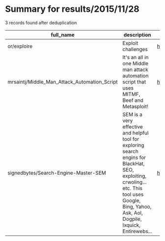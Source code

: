 
# Summary for results/2015/11/28
    
3 records found after deduplication

| full_name | description | html_url | matched_list | matched_count | pushed_at | size | stargazers_count | language | forks_count | vul_ids |
|----------------------------------------------|----------------------------------------------------------------------------------------------------------------------------------------------------------------------------------------------------|-----------------------------------------------------------------|----------------------------------|-----------------|---------------------------|--------|--------------------|------------|---------------|-----------|
| or/exploire | Exploit challenges | https://github.com/or/exploire | ['exploit'] | 1 | 2015-11-28 12:18:14+00:00 | 5 | 0 | C | 0 | [] |
| mrsaintj/Middle_Man_Attack_Automation_Script | It's an all in one Middle man attack automation script that uses MITMF, Beef and Metasploit! | https://github.com/mrsaintj/Middle_Man_Attack_Automation_Script | ['metasploit module OR payload'] | 1 | 2015-11-28 05:44:17+00:00 | 0 | 0 | nan | 0 | [] |
| signedbytes/Search-Engine-Master-SEM | SEM is a very effective and helpful tool for exploring search engins for BlackHat, SEO, exploiting, crwoling... etc. This tool uses Google, Bing, Yahoo, Ask, Aol, Dogpile, Ixquick, Entirewebs... | https://github.com/signedbytes/Search-Engine-Master-SEM | ['exploit'] | 1 | 2015-11-28 08:40:24+00:00 | 79 | 1 | Python | 4 | [] |
